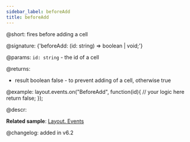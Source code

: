 ```yaml
---
sidebar_label: beforeAdd
title: beforeAdd
---          
```


@short: fires before adding a cell

@signature: {'beforeAdd: (id: string) => boolean | void;'}

@params:
`id: string` - the id of a cell

@returns:
- result	boolean		false - to prevent adding of a cell, otherwise true

@example:
layout.events.on("BeforeAdd", function(id){
	// your logic here
    return false;
});

@descr:

**Related sample**: [Layout. Events](https://snippet.dhtmlx.com/fyxw0map)

@changelog:
added in v6.2
